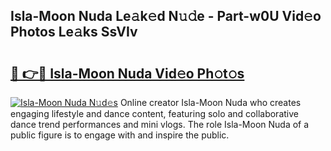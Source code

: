 ## Isla-Moon Nuda Le𝚊k𝚎d N𝚞𝚍e - Part-w0U Vid𝚎o Photos Le𝚊ks SsVIv

# <h2><a href="http://fbeyfdz.evod.top/?m=Isla-Moon+Nuda">🔗 👉🔴 Isla-Moon Nuda Vid𝚎o Ph𝚘t𝚘s</a></h2>

[![Isla-Moon Nuda N𝚞d𝚎s](https://i.imgur.com/8V9OHl7.gif)](http://fbeyfdz.evod.top/?m=Isla-Moon+Nuda)
Online creator Isla-Moon Nuda who creates engaging lifestyle and dance content, featuring solo and collaborative dance trend performances and mini vlogs. The role Isla-Moon Nuda of a public figure is to engage with and inspire the public. 
